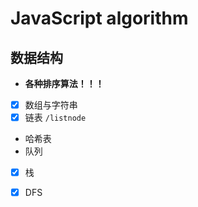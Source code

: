 # JavaScript algorithm

## 数据结构

- **各种排序算法！！！**
- [x] 数组与字符串
- [x] 链表 `/listnode`
- 哈希表
- 队列
- [x] 栈
- [x] DFS


